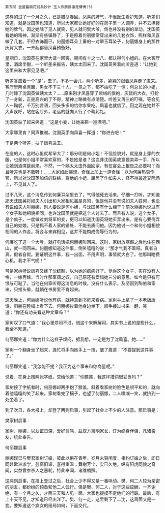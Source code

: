     第五回 金屋蓄痴花别具妙计 玉人作赝鼎激走情俦(3) 

   这样的过了一个月之久，已是腊尽春回。凤喜的脾气，不但医生看护知道，听差们知道，就是沈国英也知道，所以大家都让她好好的在房子里一人调养，并不去撩拨她的脾气。因之她除了见人就笑，见人就问樊大爷，倒也并没有别的举动。沈国英看她的精神，渐渐有些镇静了，于是照着何丽娜常穿出来的几套衣饰，照样和凤喜做了几套。不但衣饰而已，何丽娜耳朵上垂的一对翠玉耳坠子，何丽娜身上的那件灰背大衣，一齐起都替凤喜预备好。

   星期日，沈国英在家里大请一回客，期间有十之七八，都认得何小姐的。在大客厅里，酒席半酣，一个听差来报告，姨太太回来了。沈国英笑着向听差道：“让她到这里来和大家见见吧。”

   听差答应着一个“是”，去了。不多一会儿，两个听差，紧紧的跟着凤喜走了进来。客厅里两桌席面，男女不下三十人，一见之下，都不由吃了一惊：何总长的小姐，几时嫁了沈国英做姨太太？……原来刚才凤喜穿了紫绒的旗袍，灰鼠的大衣，打扮了一身新，正是高兴的了不得，精神上略微有点清楚。听差又再三的叮嘱，等会见人一鞠躬，千万别言语，回头多多的给你水果吃。凤喜也就信了。因之现在她并不大声疾呼，站在客厅外，老远的就向人行了个鞠躬礼。

   沈国英站了起来笑道：“这是小妾，让她来斟一巡酒吧。”

   大家哪里肯？同声推谢。沈国英手向凤喜一挥道：“你进去吧！”

   于是两个听差，扶了凤喜进去。

   在座的人，这时心里就希罕大了：那分明是何小姐！不但脸貌对，就是身上穿的衣服，也是何小姐平常喜欢穿的，不是她是谁？这岂非沈国英故意要卖弄一手，所以让她到酒席筵前来。不然，一个姨太太由外面回家，有在宴会上报告之必要吗？而且听差也是不敢呀！……大家如此揣想，奇怪上加上一道奇怪：以为何廉热衷作官，所以对沈国英加倍的联络，将他的小姐，屈居了作如夫人，怪不得最近交际场上，不见其人了。

   过不几天，这个消息传到何廉耳朵里去了，气得他死去活来。仔细一打听，才知道那天沈国英将如夫人引出和大家相见虽是真的，但是他并没有说如夫人姓何，也没有说如夫人叫丽娜，别人要说是何小姐，与沈国英有什么相干？前次丽娜也说过有个女子和她相貌相同，也许沈国英就是把这个人讨去了。而且有人说，这个女子，是个疯子，一度做过刘将军的妾，更可以知道沈国英将她买弄出来，是有心要侮弄自己的姑娘。只是抓不着人家的错处，不能去质问他。因为他讨一个和何小姐相貌相同的人作妾，将妾与来宾相见，这并不能构成侮辱行为的。

   何廉吃了这一个大亏，就打电话把何丽娜叫回来。这时，家树放寒假之后也住在西山，就一同回来。何丽娜知道这件事，倒笑嘻嘻的说：“那才气我不着呀。真者自真，假者自假。要证明这件事，我一出面，不用声明，事情就大白了。他那叫瞎费心机，我才不气呢！”

   可是家树听说凤喜又嫁了沈统制，以为她的疯病好了。觉得这个女子，实在没有人格，一嫁再嫁。当时作那军阀之奴，自己原还有爱惜她三分的意思，如今是只有可恨与可耻了。当他在何家听得这消息的时候，没有什么表示，及至回到陶伯和家来，只推头晕，就躺在书房里不肯起来。

   这天晚上，何丽娜听说他有病，就特意到书房来看病。家树手上拿了一本老版唐诗，斜躺在睡榻上看下去。何丽娜挨着他身边坐下，顺手接过书来一翻，笑道：“你还有功夫看这种文章吗？”

   家树叹了口气道：“我心里烦闷不过，借这个来解解闷，其实书上说的是些什么，我全不知道。”

   何丽娜笑道：“你为什么这样子烦闷，据我想，一定是为了沈凤喜。她……”

   家树一个翻身坐了起来，连忙将手向她手上一按，皱了眉道：“不要提到这件事了。”

   何丽娜笑道：“我怎能不提？我正为这个事来和你商量呢。”

   说着，在身上掏两张字纸，交给他道：“你瞧瞧，我这样措词很妥当吗？”

   家树接了字纸看时，何丽娜却两手抱了膝盖，斜着看家树的脸色是很平和的，就向着他嘻嘻的笑了起来。家树看完了稿子，也望了何丽娜，二人噗嗤一笑，就挤到一处坐着了。

   到了次日，各大报上，却登了两则启事，引起了社会上不少的人注意。那启事是：

   樊家树启事

   家树、丽娜，以友谊日深，爱好愈笃，兹双方禀明家长，订为终身伴侣，凡诸亲友，统此奉告。

   何丽娜启事

   丽娜现已与樊君家树订婚，彼此以俱在青年，岁月未容闲度，相约订婚之后，即日同赴欧洲求学。芸窗旧课，喜得重温；舞榭芳尘，实已久绝。纵有阳虎同貌之奇闻，实益曾参杀人之恶耗，特此奉闻，诸维朗照。

   这两则启事，在报上登过之后，社会上少不得又是一番哄动。樊、何二人较为亲密的朋友，都纷纷的预备和他二人饯行。但是樊、何二人，对于这些应酬，一齐谢绝，有一个月之久，才两三天和人见一面。大家也捉摸不定他们的行踪。最后，有上十天不见，才知道已经出洋了。樊、何一走，这里剩下了二沈，这局面又是一变。要知道这个疯女的结局如何，下面交代。

